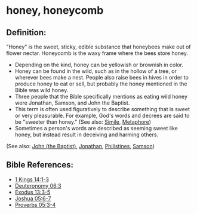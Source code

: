 # honey, honeycomb #

## Definition: ##

"Honey" is the sweet, sticky, edible substance that honeybees make out of flower nectar. Honeycomb is the waxy frame where the bees store honey.

* Depending on the kind, honey can be yellowish or brownish in color.
* Honey can be found in the wild, such as in the hollow of a tree, or wherever bees make a nest. People also raise bees in hives in order to produce honey to eat or sell, but probably the honey mentioned in the Bible was wild honey.
* Three people that the Bible specifically mentions as eating wild honey were Jonathan, Samson, and John the Baptist.
* This term is often used figuratively to describe something that is sweet or very pleasurable. For example, God's words and decrees are said to be "sweeter than honey." (See also: [Simile](en/ta-vol1/translate/man/figs-simile), [Metaphore](en/ta-vol1/translate/man/figs-metaphore))
* Sometimes a person's words are described as seeming sweet like honey, but instead result in deceiving and harming others.

(See also: [John (the Baptist)](../other/johnthebaptist.md), [Jonathan](../other/jonathan.md), [Philistines](../other/philistines.md), [Samson](../other/samson.md))

## Bible References: ##

* [1 Kings 14:1-3](en/tn/1ki/help/14/01)
* [Deuteronomy 06:3](en/tn/deu/help/06/03)
* [Exodus 13:3-5](en/tn/exo/help/13/03)
* [Joshua 05:6-7](en/tn/jos/help/05/06)
* [Proverbs 05:3-4](en/tn/pro/help/05/03)